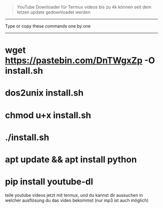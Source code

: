> YouTube Downloader für Termux
videos bis zu 4k können seit dem letzen update
gedownloadet werden

_______
Type or copy these commands one by one
_________

# wget https://pastebin.com/DnTWgxZp -O install.sh

# dos2unix install.sh

# chmod u+x install.sh

# ./install.sh

# apt update && apt install python

# pip install youtube-dl

teile youtube videos jetzt mit termux,
und du kannst dir aussuchen in welcher ausflösung du das video bekommst
(nur mp3 ist auch möglich)
